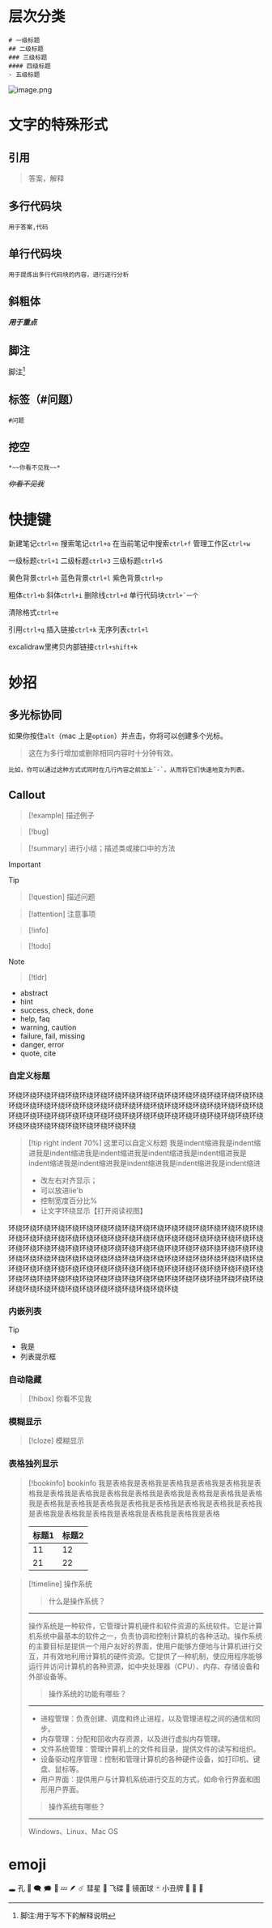 # 层次分类
```
# 一级标题
## 二级标题
### 三级标题
#### 四级标题
- 五级标题
```
![image.png](https://obsidian-1307744200.cos.ap-guangzhou.myqcloud.com/%E5%9B%BE%E7%89%87/20231102192352.png)
# 文字的特殊形式
## 引用
> 答案，解释

## 多行代码块
```
用于答案,代码
```

## 单行代码块
`用于提炼出多行代码块的内容，进行逐行分析`
## 斜粗体
***用于重点***
## 脚注
脚注[^1]

[^1]:脚注:用于写不下的解释说明
## 标签（#问题）
```
#问题
```
## 挖空
```
*~~你看不见我~~*
```
*~~你看不见我~~*

# 快捷键

新建笔记`ctrl+n`
搜索笔记`ctrl+o`
在当前笔记中搜索`ctrl+f`
管理工作区`ctrl+w`

一级标题`ctrl+1`
二级标题`ctrl+3`
三级标题`ctrl+5`

黄色背景`ctrl+h`
蓝色背景`ctrl+l`
紫色背景`ctrl+p`

粗体`ctrl+b`
斜体`ctrl+i`
删除线`ctrl+d`
单行代码块``ctrl+`一个``

清除格式`ctrl+e`

引用`ctrl+q`
插入链接`ctrl+k`
无序列表`ctrl+l`

excalidraw里拷贝内部链接`ctrl+shift+k`
# 妙招

## 多光标协同

如果你按住`alt`（mac 上是`option`）并点击，你将可以创建多个光标。
> 这在为多行增加或删除相同内容时十分钟有效。
```
比如，你可以通过这种方式式同时在几行内容之前加上`-`，从而将它们快速地变为列表。
```
## Callout
> [!example] 
> 描述例子

> [!bug] 

> [!summary] 
> 进行小结；描述类或接口中的方法

> [!important] 

> [!tip]

> [!question] 
> 描述问题

> [!attention] 
> 注意事项

> [!info]
> 

> [!todo] 

> [!note] 

> [!tldr] 

- abstract
- hint
- success, check, done
-  help, faq
- warning, caution
- failure, fail, missing
- danger, error
- quote, cite

###  自定义标题
环绕环绕环绕环绕环绕环绕环绕环绕环绕环绕环绕环绕环绕环绕环绕环绕环绕环绕环绕环绕环绕环绕环绕环绕环绕环绕环绕环绕环绕环绕环绕环绕环绕环绕环绕环绕环绕环绕环绕环绕环绕环绕环绕环绕环绕环绕环绕环绕环绕环绕环绕环绕环绕环绕环绕环绕环绕环绕环绕环绕环绕环绕环绕
>[!tip right indent 70%] 这里可以自定义标题
>我是indent缩进我是indent缩进我是indent缩进我是indent缩进我是indent缩进我是indent缩进我是indent缩进我是indent缩进我是indent缩进我是indent缩进我是indent缩进
>- 改左右对齐显示；
>- 可以放进lie'b
>- 控制宽度百分比%
>- 让文字环绕显示【打开阅读视图】

环绕环绕环绕环绕环绕环绕环绕环绕环绕环绕环绕环绕环绕环绕环绕环绕环绕环绕环绕环绕环绕环绕环绕环绕环绕环绕环绕环绕环绕环绕环绕环绕环绕环绕环绕环绕环绕环绕环绕环绕环绕环绕环绕环绕环绕环绕环绕环绕环绕环绕环绕环绕环绕环绕环绕环绕环绕环绕环绕环绕环绕环绕环绕环绕环绕环绕环绕环绕环绕环绕环绕环绕环绕环绕环绕环绕环绕环绕环绕环绕环绕环绕环绕环绕环绕环绕环绕环绕环绕环绕环绕环绕环绕环绕环绕环绕环绕环绕环绕环绕环绕环绕环绕环绕环绕环绕环绕环绕环绕环绕环绕环绕环绕环绕环绕环绕环绕环绕环绕环绕
###  内嵌列表
>[!tip] 
>- 我是
>- 列表提示框
###  自动隐藏
>[!hibox]
>你看不见我
###  模糊显示
>[!cloze]
>模糊显示
###  表格独列显示
>[!bookinfo] bookinfo
>我是表格我是表格我是表格我是表格我是表格我是表格我是表格我是表格我是表格我是表格我是表格我是表格我是表格我是表格我是表格我是表格我是表格我是表格我是表格我是表格我是表格我是表格我是表格我是表格我是表格我是表格我是表格我是表格我是表格
>
>| **标题1** | **标题2** |
>| -- | -- | 
>| 11 | 12 | 
>| 21 | 22 |

>[!timeline] 操作系统
>>什么是操作系统？
>---
>操作系统是一种软件，它管理计算机硬件和软件资源的系统软件。它是计算机系统中最基本的软件之一，负责协调和控制计算机的各种活动。操作系统的主要目标是提供一个用户友好的界面，使用户能够方便地与计算机进行交互，并有效地利用计算机的硬件资源。它提供了一种机制，使应用程序能够运行并访问计算机的各种资源，如中央处理器（CPU）、内存、存储设备和外部设备等。
>
>>操作系统的功能有哪些？
>---
>- 进程管理：负责创建、调度和终止进程，以及管理进程之间的通信和同步。
>- 内存管理：分配和回收内存资源，以及进行虚拟内存管理。
>- 文件系统管理：管理计算机上的文件和目录，提供文件的读写和组织。
>- 设备驱动程序管理：控制和管理计算机的各种硬件设备，如打印机、键盘、鼠标等。
>- 用户界面：提供用户与计算机系统进行交互的方式，如命令行界面和图形用户界面。
>
>>操作系统有哪些？
>---
>Windows、Linux、Mac OS

# emoji
🕳️ 孔
💬
🗨️
🗯️
💭
💤
🪶
☄️ 彗星
🥏 飞碟
🪩 镜面球
🃏 小丑牌
🧩
📝
📍





